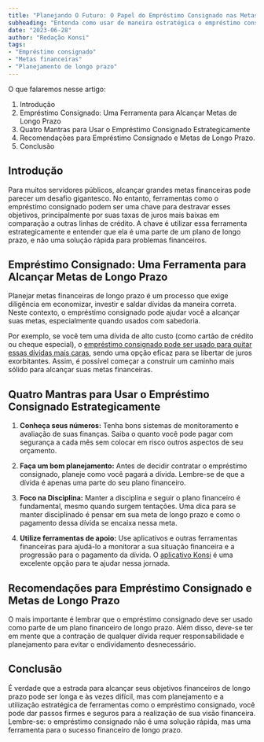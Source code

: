 ```yaml
---
title: "Planejando O Futuro: O Papel do Empréstimo Consignado nas Metas Financeiras de Longo Prazo"
subheading: "Entenda como usar de maneira estratégica o empréstimo consignado para realizar seus sonhos de longo prazo."
date: "2023-06-28"
author: "Redação Konsi"
tags:
- "Empréstimo consignado"
- "Metas financeiras"
- "Planejamento de longo prazo"
---
```


O que falaremos nesse artigo:

1. Introdução
2. Empréstimo Consignado: Uma Ferramenta para Alcançar Metas de Longo Prazo
3. Quatro Mantras para Usar o Empréstimo Consignado Estrategicamente
4. Recomendações para Empréstimo Consignado e Metas de Longo Prazo.
5. Conclusão

## Introdução

Para muitos servidores públicos, alcançar grandes metas financeiras pode parecer um desafio gigantesco. No entanto, ferramentas como o empréstimo consignado podem ser uma chave para destravar esses objetivos, principalmente por suas taxas de juros mais baixas em comparação a outras linhas de crédito. A chave é utilizar essa ferramenta estrategicamente e entender que ela é uma parte de um plano de longo prazo, e não uma solução rápida para problemas financeiros.

## Empréstimo Consignado: Uma Ferramenta para Alcançar Metas de Longo Prazo

Planejar metas financeiras de longo prazo é um processo que exige diligência em economizar, investir e saldar dívidas da maneira correta. Neste contexto, o empréstimo consignado pode ajudar você a alcançar suas metas, especialmente quando usados com sabedoria.

Por exemplo, se você tem uma dívida de alto custo (como cartão de crédito ou cheque especial), o [empréstimo consignado pode ser usado para quitar essas dívidas mais caras](https://konsi.com.br/postagens/como-usar-o-crdito-consignado-para-quitar-dvidas-caras), sendo uma opção eficaz para se libertar de juros exorbitantes. Assim, é possível começar a construir um caminho mais sólido para alcançar suas metas financeiras.

## Quatro Mantras para Usar o Empréstimo Consignado Estrategicamente

1. **Conheça seus números:** Tenha bons sistemas de monitoramento e avaliação de suas finanças. Saiba o quanto você pode pagar com segurança a cada mês sem colocar em risco outros aspectos de seu orçamento.

2. **Faça um bom planejamento:** Antes de decidir contratar o empréstimo consignado, planeje como você pagará a dívida. Lembre-se de que a dívida é apenas uma parte do seu plano financeiro.

3. **Foco na Disciplina:** Manter a disciplina e seguir o plano financeiro é fundamental, mesmo quando surgem tentações. Uma dica para se manter disciplinado é pensar em sua meta de longo prazo e como o pagamento dessa dívida se encaixa nessa meta.

4. **Utilize ferramentas de apoio:** Use aplicativos e outras ferramentas financeiras para ajudá-lo a monitorar a sua situação financeira e a progressão para o pagamento da dívida. O [aplicativo Konsi](https://konsi.com.br/app) é uma excelente opção para te ajudar nessa jornada.

## Recomendações para Empréstimo Consignado e Metas de Longo Prazo

O mais importante é lembrar que o empréstimo consignado deve ser usado como parte de um plano financeiro de longo prazo. Além disso, deve-se ter em mente que a contração de qualquer dívida requer responsabilidade e planejamento para evitar o endividamento desnecessário.

## Conclusão

É verdade que a estrada para alcançar seus objetivos financeiros de longo prazo pode ser longa e às vezes difícil, mas com planejamento e a utilização estratégica de ferramentas como o empréstimo consignado, você pode dar passos firmes e seguros para a realização de sua visão financeira. Lembre-se: o empréstimo consignado não é uma solução rápida, mas uma ferramenta para o sucesso financeiro de longo prazo.
